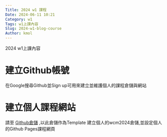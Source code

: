 ```yaml
---
Title: 2024 w1 課程
Date: 2024-06-11 10:21
Category: w1
Tags: w1上課內容
Slug: 2024-w1-blog-course
Author: kmol
---
```


2024 w1上課內容

<!-- PELICAN_END_SUMMARY -->

# 建立Github帳號
在Google搜尋Github並Sign up可用來建立並維護個人的課程倉儲與網站

# 建立個人課程網站
請至 [Github倉儲] ,以此倉儲作為Template
建立個人的wcm2024倉儲,並設定個人的Github Pages課程網頁

[Github倉儲]: https://github.com/mdecycu/cmsimde_site

